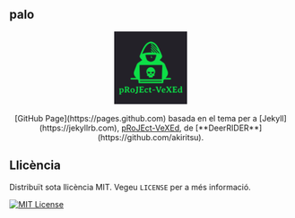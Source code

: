 ## palo

<p align="center"><a href="https://github.com/akiritsu/pRoJEct-VeXEd"><img src="src/assets/img/favicon.png" alt="Logo" width="130" height="130"></a></p>

<p align="center">[GitHub Page](https://pages.github.com) basada en el tema per a [Jekyll](https://jekyllrb.com), <a href="https://github.com/akiritsu/pRoJEct-VeXEd">pRoJEct-VeXEd</a>, de [**DeerRIDER**](https://github.com/akiritsu).</p>

## Llicència

Distribuït sota llicència MIT. Vegeu `LICENSE` per a més informació.

[![MIT License][license-shield]][license-url]

[license-shield]: https://img.shields.io/github/license/akiritsu/pRoJEct-VeXEd.svg?style=flat-square
[license-url]: https://github.com/akiritsu/pRoJEct-VeXEd/blob/master/LICENSE
